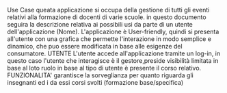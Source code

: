 
Use Case 
queata applicazione si occupa della gestione di tutti gli eventi relativi alla formazione di docenti di varie scuole.
in questo documento seguira la descrizione relativa ai possibili usi da parte di un utente dell'applicazione (Nome).
L'applicazione è User-friendly, quindi si presenta all'utente con una grafica che permette l'interazione in modo semplice e dinamico, che puo essere modificata in base alle esigenze del consumatore.
UTENTE
L'utente accede all'applicazione  tramite un log-in, in questo caso l'utente che interagisce è il gestore,preside  visibilità limitata in base al loto ruolo
in base al tipo di utente è presente il corso relativo.
FUNZIONALITA' 
garantisce la sorveglianza per quanto riguarda gli insegnanti ed i da essi corsi svolti (formazione base/specifica)


